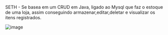 SETH - Se basea em um CRUD em Java, ligado ao Mysql que faz o estoque de uma loja, assim conseguindo armazenar,editar,deletar e visualizar os itens registrados.

![image](https://github.com/FCMEXE/SETH/assets/98589177/f81ce746-a405-494d-9edd-8735043b16b9)
